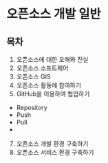 # 오픈소스 개발 일반

## 목차

1. 오픈소스에 대한 오해와 진실
2. 오픈소스 소프트웨어
3. 오픈소스 GIS
4. 오픈소스 활동에 참여하기
5. GitHub을 이용하여 협업하기
- Repository
- Push
- Pull
- 
7. 오픈소스 개발 환경 구축하기
8. 오픈소스 서비스 환경 구축하기
